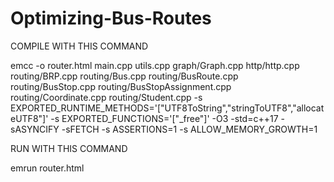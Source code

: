 # Optimizing-Bus-Routes

COMPILE WITH THIS COMMAND

emcc -o router.html  main.cpp utils.cpp graph/Graph.cpp http/http.cpp routing/BRP.cpp routing/Bus.cpp routing/BusRoute.cpp routing/BusStop.cpp routing/BusStopAssignment.cpp routing/Coordinate.cpp routing/Student.cpp -s EXPORTED_RUNTIME_METHODS='["UTF8ToString","stringToUTF8","allocateUTF8"]' -s EXPORTED_FUNCTIONS='["_free"]' -O3 -std=c++17 -sASYNCIFY -sFETCH -s ASSERTIONS=1 -s ALLOW_MEMORY_GROWTH=1

RUN WITH THIS COMMAND

emrun router.html